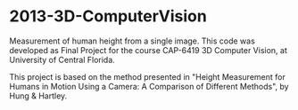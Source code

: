# 2013-3D-ComputerVision
Measurement of human height from a single image. This code was developed as Final Project for the course CAP-6419 3D Computer Vision, at University of Central Florida. 

This project is based on the method presented in "Height Measurement for Humans in Motion Using a Camera: A Comparison of Different Methods", by Hung & Hartley. 
